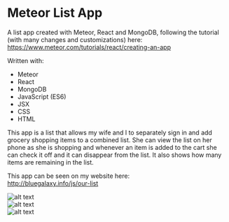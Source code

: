 # Meteor List App

A list app created with Meteor, React and MongoDB, following the tutorial (with many changes and customizations) here:<BR>
https://www.meteor.com/tutorials/react/creating-an-app

Written with:
* Meteor
* React
* MongoDB
* JavaScript (ES6)
* JSX
* CSS
* HTML

This app is a list that allows my wife and I to separately sign in and add grocery shopping items to a combined list. She can view the list on her phone as she is shopping and whenever an item is added to the cart she can check it off and it can disappear from the list. It also shows how many items are remaining in the list.

This app can be seen on my website here:<BR>
http://bluegalaxy.info/js/our-list

![alt text](http://bluegalaxy.info/images/ourlist1.jpg)
<BR>
![alt text](http://bluegalaxy.info/images/ourlist2.jpg)
<BR>
![alt text](http://bluegalaxy.info/images/ourlist3.jpg)


